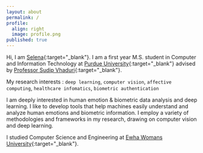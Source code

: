 ```yaml
---
layout: about
permalink: /
profile:
  align: right
  image: profile.png
published: true
---
```


Hi, I am [Selena](https://selenapaik.github.io){:target="_blank"}.
I am a first year M.S. student in Computer and Information Technology at [Purdue University](https://www.purdue.edu){:target="_blank"} advised by [Professor Sudip Vhaduri](https://sudipvhaduri.wordpress.com){:target="_blank"}. 

My research interests : `deep learning`, `computer vision`, `affective computing`, `healthcare infomatics`, `biometric authentication`

I am deeply interested in human emotion & biometric data analysis and deep learning. I like to develop tools that help machines easily understand and analyze human emotions and biometric information. I employ a variety of methodologies and frameworks in my research, drawing on computer vision and deep learning.

I studied Computer Science and Engineering at [Ewha Womans University](https://www.ewha.ac.kr/ewhaen/index.do){:target="_blank"}.
